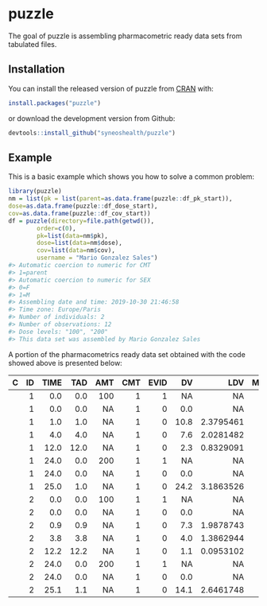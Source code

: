 
<!-- README.md is generated from README.Rmd. Please edit that file -->
puzzle
======

<!-- badges: start -->
<!-- badges: end -->
The goal of puzzle is assembling pharmacometric ready data sets from tabulated files.

Installation
------------

You can install the released version of puzzle from [CRAN](https://CRAN.R-project.org) with:

``` r
install.packages("puzzle")
```

or download the development version from Github:

``` r
devtools::install_github("syneoshealth/puzzle")
```

Example
-------

This is a basic example which shows you how to solve a common problem:

``` r
library(puzzle)
nm = list(pk = list(parent=as.data.frame(puzzle::df_pk_start)),
dose=as.data.frame(puzzle::df_dose_start),
cov=as.data.frame(puzzle::df_cov_start))
df = puzzle(directory=file.path(getwd()),
        order=c(0),
        pk=list(data=nm$pk),
        dose=list(data=nm$dose),
        cov=list(data=nm$cov),
        username = "Mario Gonzalez Sales")
#> Automatic coercion to numeric for CMT
#> 1=parent
#> Automatic coercion to numeric for SEX
#> 0=F
#> 1=M
#> Assembling date and time: 2019-10-30 21:46:58
#> Time zone: Europe/Paris
#> Number of individuals: 2
#> Number of observations: 12
#> Dose levels: "100", "200"
#> This data set was assembled by Mario Gonzalez Sales
```

A portion of the pharmacometrics ready data set obtained with the code showed above is presented below:

<table class="table table-striped table-hover table-condensed table-responsive" style="margin-left: auto; margin-right: auto;">
<thead>
<tr>
<th style="text-align:left;">
C
</th>
<th style="text-align:right;">
ID
</th>
<th style="text-align:right;">
TIME
</th>
<th style="text-align:right;">
TAD
</th>
<th style="text-align:right;">
AMT
</th>
<th style="text-align:right;">
CMT
</th>
<th style="text-align:right;">
EVID
</th>
<th style="text-align:right;">
DV
</th>
<th style="text-align:right;">
LDV
</th>
<th style="text-align:right;">
MDV
</th>
<th style="text-align:right;">
AGE
</th>
<th style="text-align:right;">
SEX
</th>
</tr>
</thead>
<tbody>
<tr>
<td style="text-align:left;">
</td>
<td style="text-align:right;">
1
</td>
<td style="text-align:right;">
0.0
</td>
<td style="text-align:right;">
0.0
</td>
<td style="text-align:right;">
100
</td>
<td style="text-align:right;">
1
</td>
<td style="text-align:right;">
1
</td>
<td style="text-align:right;">
NA
</td>
<td style="text-align:right;">
NA
</td>
<td style="text-align:right;">
1
</td>
<td style="text-align:right;">
77
</td>
<td style="text-align:right;">
1
</td>
</tr>
<tr>
<td style="text-align:left;">
</td>
<td style="text-align:right;">
1
</td>
<td style="text-align:right;">
0.0
</td>
<td style="text-align:right;">
0.0
</td>
<td style="text-align:right;">
NA
</td>
<td style="text-align:right;">
1
</td>
<td style="text-align:right;">
0
</td>
<td style="text-align:right;">
0.0
</td>
<td style="text-align:right;">
NA
</td>
<td style="text-align:right;">
0
</td>
<td style="text-align:right;">
77
</td>
<td style="text-align:right;">
1
</td>
</tr>
<tr>
<td style="text-align:left;">
</td>
<td style="text-align:right;">
1
</td>
<td style="text-align:right;">
1.0
</td>
<td style="text-align:right;">
1.0
</td>
<td style="text-align:right;">
NA
</td>
<td style="text-align:right;">
1
</td>
<td style="text-align:right;">
0
</td>
<td style="text-align:right;">
10.8
</td>
<td style="text-align:right;">
2.3795461
</td>
<td style="text-align:right;">
0
</td>
<td style="text-align:right;">
77
</td>
<td style="text-align:right;">
1
</td>
</tr>
<tr>
<td style="text-align:left;">
</td>
<td style="text-align:right;">
1
</td>
<td style="text-align:right;">
4.0
</td>
<td style="text-align:right;">
4.0
</td>
<td style="text-align:right;">
NA
</td>
<td style="text-align:right;">
1
</td>
<td style="text-align:right;">
0
</td>
<td style="text-align:right;">
7.6
</td>
<td style="text-align:right;">
2.0281482
</td>
<td style="text-align:right;">
0
</td>
<td style="text-align:right;">
77
</td>
<td style="text-align:right;">
1
</td>
</tr>
<tr>
<td style="text-align:left;">
</td>
<td style="text-align:right;">
1
</td>
<td style="text-align:right;">
12.0
</td>
<td style="text-align:right;">
12.0
</td>
<td style="text-align:right;">
NA
</td>
<td style="text-align:right;">
1
</td>
<td style="text-align:right;">
0
</td>
<td style="text-align:right;">
2.3
</td>
<td style="text-align:right;">
0.8329091
</td>
<td style="text-align:right;">
0
</td>
<td style="text-align:right;">
77
</td>
<td style="text-align:right;">
1
</td>
</tr>
<tr>
<td style="text-align:left;">
</td>
<td style="text-align:right;">
1
</td>
<td style="text-align:right;">
24.0
</td>
<td style="text-align:right;">
0.0
</td>
<td style="text-align:right;">
200
</td>
<td style="text-align:right;">
1
</td>
<td style="text-align:right;">
1
</td>
<td style="text-align:right;">
NA
</td>
<td style="text-align:right;">
NA
</td>
<td style="text-align:right;">
1
</td>
<td style="text-align:right;">
77
</td>
<td style="text-align:right;">
1
</td>
</tr>
<tr>
<td style="text-align:left;">
</td>
<td style="text-align:right;">
1
</td>
<td style="text-align:right;">
24.0
</td>
<td style="text-align:right;">
0.0
</td>
<td style="text-align:right;">
NA
</td>
<td style="text-align:right;">
1
</td>
<td style="text-align:right;">
0
</td>
<td style="text-align:right;">
0.0
</td>
<td style="text-align:right;">
NA
</td>
<td style="text-align:right;">
0
</td>
<td style="text-align:right;">
77
</td>
<td style="text-align:right;">
1
</td>
</tr>
<tr>
<td style="text-align:left;">
</td>
<td style="text-align:right;">
1
</td>
<td style="text-align:right;">
25.0
</td>
<td style="text-align:right;">
1.0
</td>
<td style="text-align:right;">
NA
</td>
<td style="text-align:right;">
1
</td>
<td style="text-align:right;">
0
</td>
<td style="text-align:right;">
24.2
</td>
<td style="text-align:right;">
3.1863526
</td>
<td style="text-align:right;">
0
</td>
<td style="text-align:right;">
77
</td>
<td style="text-align:right;">
1
</td>
</tr>
<tr>
<td style="text-align:left;">
</td>
<td style="text-align:right;">
2
</td>
<td style="text-align:right;">
0.0
</td>
<td style="text-align:right;">
0.0
</td>
<td style="text-align:right;">
100
</td>
<td style="text-align:right;">
1
</td>
<td style="text-align:right;">
1
</td>
<td style="text-align:right;">
NA
</td>
<td style="text-align:right;">
NA
</td>
<td style="text-align:right;">
1
</td>
<td style="text-align:right;">
82
</td>
<td style="text-align:right;">
0
</td>
</tr>
<tr>
<td style="text-align:left;">
</td>
<td style="text-align:right;">
2
</td>
<td style="text-align:right;">
0.0
</td>
<td style="text-align:right;">
0.0
</td>
<td style="text-align:right;">
NA
</td>
<td style="text-align:right;">
1
</td>
<td style="text-align:right;">
0
</td>
<td style="text-align:right;">
0.0
</td>
<td style="text-align:right;">
NA
</td>
<td style="text-align:right;">
0
</td>
<td style="text-align:right;">
82
</td>
<td style="text-align:right;">
0
</td>
</tr>
<tr>
<td style="text-align:left;">
</td>
<td style="text-align:right;">
2
</td>
<td style="text-align:right;">
0.9
</td>
<td style="text-align:right;">
0.9
</td>
<td style="text-align:right;">
NA
</td>
<td style="text-align:right;">
1
</td>
<td style="text-align:right;">
0
</td>
<td style="text-align:right;">
7.3
</td>
<td style="text-align:right;">
1.9878743
</td>
<td style="text-align:right;">
0
</td>
<td style="text-align:right;">
82
</td>
<td style="text-align:right;">
0
</td>
</tr>
<tr>
<td style="text-align:left;">
</td>
<td style="text-align:right;">
2
</td>
<td style="text-align:right;">
3.8
</td>
<td style="text-align:right;">
3.8
</td>
<td style="text-align:right;">
NA
</td>
<td style="text-align:right;">
1
</td>
<td style="text-align:right;">
0
</td>
<td style="text-align:right;">
4.0
</td>
<td style="text-align:right;">
1.3862944
</td>
<td style="text-align:right;">
0
</td>
<td style="text-align:right;">
82
</td>
<td style="text-align:right;">
0
</td>
</tr>
<tr>
<td style="text-align:left;">
</td>
<td style="text-align:right;">
2
</td>
<td style="text-align:right;">
12.2
</td>
<td style="text-align:right;">
12.2
</td>
<td style="text-align:right;">
NA
</td>
<td style="text-align:right;">
1
</td>
<td style="text-align:right;">
0
</td>
<td style="text-align:right;">
1.1
</td>
<td style="text-align:right;">
0.0953102
</td>
<td style="text-align:right;">
0
</td>
<td style="text-align:right;">
82
</td>
<td style="text-align:right;">
0
</td>
</tr>
<tr>
<td style="text-align:left;">
</td>
<td style="text-align:right;">
2
</td>
<td style="text-align:right;">
24.0
</td>
<td style="text-align:right;">
0.0
</td>
<td style="text-align:right;">
200
</td>
<td style="text-align:right;">
1
</td>
<td style="text-align:right;">
1
</td>
<td style="text-align:right;">
NA
</td>
<td style="text-align:right;">
NA
</td>
<td style="text-align:right;">
1
</td>
<td style="text-align:right;">
82
</td>
<td style="text-align:right;">
0
</td>
</tr>
<tr>
<td style="text-align:left;">
</td>
<td style="text-align:right;">
2
</td>
<td style="text-align:right;">
24.0
</td>
<td style="text-align:right;">
0.0
</td>
<td style="text-align:right;">
NA
</td>
<td style="text-align:right;">
1
</td>
<td style="text-align:right;">
0
</td>
<td style="text-align:right;">
0.0
</td>
<td style="text-align:right;">
NA
</td>
<td style="text-align:right;">
0
</td>
<td style="text-align:right;">
82
</td>
<td style="text-align:right;">
0
</td>
</tr>
<tr>
<td style="text-align:left;">
</td>
<td style="text-align:right;">
2
</td>
<td style="text-align:right;">
25.1
</td>
<td style="text-align:right;">
1.1
</td>
<td style="text-align:right;">
NA
</td>
<td style="text-align:right;">
1
</td>
<td style="text-align:right;">
0
</td>
<td style="text-align:right;">
14.1
</td>
<td style="text-align:right;">
2.6461748
</td>
<td style="text-align:right;">
0
</td>
<td style="text-align:right;">
82
</td>
<td style="text-align:right;">
0
</td>
</tr>
</tbody>
</table>
